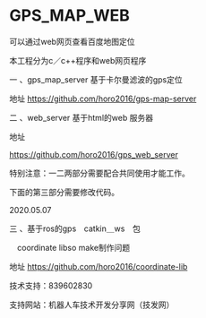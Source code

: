 # GPS_MAP_WEB

可以通过web网页查看百度地图定位

 本工程分为c／c++程序和web网页程序

一 、gps_map_server 基于卡尔曼滤波的gps定位 

地址 https://github.com/horo2016/gps-map-server


二 、web_server 基于html的web 服务器

地址

https://github.com/horo2016/gps_web_server

特别注意：一二两部分需要配合共同使用才能工作。

下面的第三部分需要修改代码。

2020.05.07

三 、基于ros的gps　catkin＿ws　包

　coordinate libso make制作问题

地址   https://github.com/horo2016/coordinate-lib

技术支持：839602830

支持网站：机器人车技术开发分享网（技发网）
